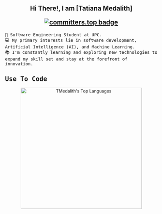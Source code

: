 
<h2 align="center">
     
Hi There!, I am [**Tatiana Medalith**]

[![committers.top badge](https://user-badge.committers.top/peru/TMedalith.svg)](https://user-badge.committers.top/peru/TMedalith)

</h2>

<p>
  <samp>
     🌱 Software Engineering Student at UPC. </br>
     💻 My primary interests lie in software development, Artificial Intelligence (AI), and Machine Learning.</br>
     📚 I'm constantly learning and exploring new technologies to expand my skill set and stay at the forefront of innovation.</br>
  </samp>
</p>

</p>

<h2 align="left">
        <samp> Use To Code
        </samp>
</h2>


<p align="center">
 <img src="https://github-readme-stats.vercel.app/api/top-langs/?username=tmedalith&langs_count=4&count_private=true&include_all_commits=true&layout=compact&theme=react&border_color=7F3FBF&bg_color=0D1117&title_color=F85D7F&icon_color=F8D866" 
        alt="TMedalith's Top Languages" width="400px" heigth="20px"/>
 </p>       


